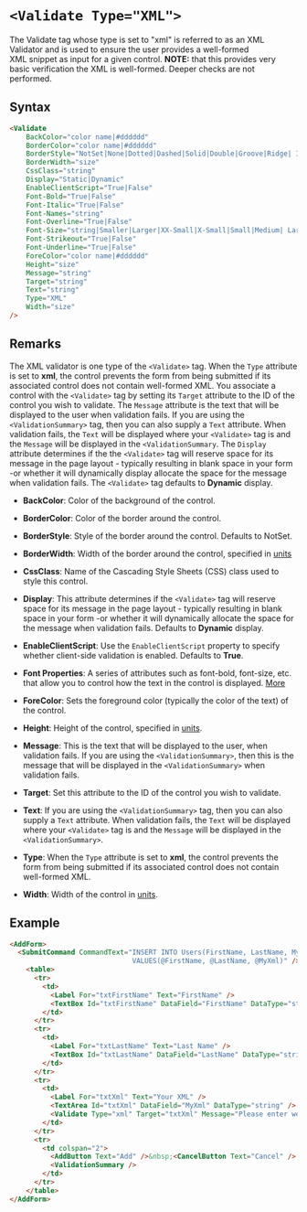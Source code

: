 # `<Validate Type="XML">`

The Validate tag whose type is set to "xml" is referred to as an XML Validator and is used to ensure the user provides a well-formed XML snippet as input for a given control. **NOTE:** that this provides very basic verification the XML is well-formed. Deeper checks are not performed.

## Syntax
```html
<Validate 
    BackColor="color name|#dddddd"
    BorderColor="color name|#dddddd"
    BorderStyle="NotSet|None|Dotted|Dashed|Solid|Double|Groove|Ridge| Inset|Outset"
    BorderWidth="size"
    CssClass="string"
    Display="Static|Dynamic"
    EnableClientScript="True|False"
    Font-Bold="True|False"
    Font-Italic="True|False"
    Font-Names="string"
    Font-Overline="True|False"
    Font-Size="string|Smaller|Larger|XX-Small|X-Small|Small|Medium| Large|X-Large|XX-Large"
    Font-Strikeout="True|False"
    Font-Underline="True|False"
    ForeColor="color name|#dddddd"
    Height="size"
    Message="string"
    Target="string"
    Text="string"
    Type="XML"
    Width="size" 
/>
```

## Remarks

The XML validator is one type of the `<Validate>` tag. When the `Type` attribute is set to **xml**, the control prevents the form from being submitted if its associated control does not contain well-formed XML. You associate a control with the `<Validate>` tag by setting its `Target` attribute to the ID of the control you wish to validate. The `Message` attribute is the text that will be displayed to the user when validation fails. If you are using the `<ValidationSummary>` tag, then you can also supply a `Text` attribute. When validation fails, the `Text` will be displayed where your `<Validate>` tag is and the `Message` will be displayed in the `<ValidationSummary`. The `Display` attribute determines if the the `<Validate>` tag will reserve space for its message in the page layout - typically resulting in blank space in your form -or whether it will dynamically display allocate the space for the message when validation fails. The `<Validate>` tag defaults to **Dynamic** display.


*   **BackColor**: Color of the background of the control.  

*   **BorderColor**: Color of the border around the control.  

*   **BorderStyle**: Style of the border around the control. Defaults to NotSet.  

*   **BorderWidth**: Width of the border around the control, specified in [units](../unit-types.md)

*   **CssClass**: Name of the Cascading Style Sheets (CSS) class used to style this control.  

*   **Display**: This attribute determines if the `<Validate>` tag will reserve space for its message in the page layout - typically resulting in blank space in your form -or whether it will dynamically allocate the space for the message when validation fails. Defaults to **Dynamic** display.  

*   **EnableClientScript**: Use the `EnableClientScript` property to specify whether client-side validation is enabled. Defaults to **True**.  

*   **Font Properties**: A series of attributes such as font-bold, font-size, etc. that allow you to control how the text in the control is displayed. [More](../font-properties.md)

*   **ForeColor**: Sets the foreground color (typically the color of the text) of the control.  

*   **Height**: Height of the control, specified in [units](../unit-types.md).  

*   **Message**: This is the text that will be displayed to the user, when validation fails. If you are using the `<ValidationSummary>`, then this is the message that will be displayed in the `<ValidationSummary>` when validation fails.  

*   **Target**: Set this attribute to the ID of the control you wish to validate.  

*   **Text**: If you are using the `<ValidationSummary>` tag, then you can also supply a `Text` attribute. When validation fails, the `Text` will be displayed where your `<Validate>` tag is and the `Message` will be displayed in the `<ValidationSummary>`.  

*   **Type**: When the `Type` attribute is set to **xml**, the control prevents the form from being submitted if its associated control does not contain well-formed XML.  

*   **Width**: Width of the control in [units](../unit-types.md).  

## Example
```html {21,27}
<AddForm>
  <SubmitCommand CommandText="INSERT INTO Users(FirstName, LastName, MyXml) 
                              VALUES(@FirstName, @LastName, @MyXml)" />
    <table>
      <tr>
        <td>
          <Label For="txtFirstName" Text="FirstName" /> 
          <TextBox Id="txtFirstName" DataField="FirstName" DataType="string" />
        </td>
      </tr>
      <tr>
        <td>
          <Label For="txtLastName" Text="Last Name" /> 
          <TextBox Id="txtLastName" DataField="LastName" DataType="string" />
        </td>
      </tr>
      <tr>
        <td>
          <Label For="txtXml" Text="Your XML" /> 
          <TextArea Id="txtXml" DataField="MyXml" DataType="string" />
          <Validate Type="xml" Target="txtXml" Message="Please enter well-formed XML" />
        </td>
      </tr>
      <tr>
        <td colspan="2">
          <AddButton Text="Add" />&nbsp;<CancelButton Text="Cancel" />
          <ValidationSummary />
        </td>
      </tr>
    </table>
</AddForm>
```